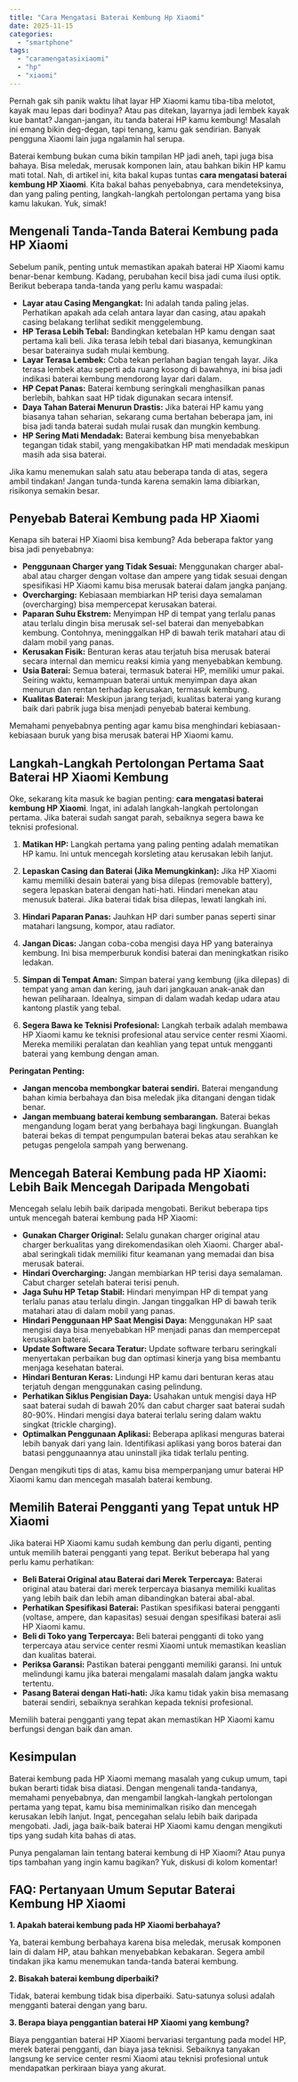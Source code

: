 ```yaml
---
title: "Cara Mengatasi Baterai Kembung Hp Xiaomi"
date: 2025-11-15
categories: 
  - "smartphone"
tags: 
  - "caramengatasixiaomi"
  - "hp"
  - "xiaomi"
---
```


Pernah gak sih panik waktu lihat layar HP Xiaomi kamu tiba-tiba melotot, kayak mau lepas dari bodinya? Atau pas ditekan, layarnya jadi lembek kayak kue bantat? Jangan-jangan, itu tanda baterai HP kamu kembung! Masalah ini emang bikin deg-degan, tapi tenang, kamu gak sendirian. Banyak pengguna Xiaomi lain juga ngalamin hal serupa.

Baterai kembung bukan cuma bikin tampilan HP jadi aneh, tapi juga bisa bahaya. Bisa meledak, merusak komponen lain, atau bahkan bikin HP kamu mati total. Nah, di artikel ini, kita bakal kupas tuntas **cara mengatasi baterai kembung HP Xiaomi**. Kita bakal bahas penyebabnya, cara mendeteksinya, dan yang paling penting, langkah-langkah pertolongan pertama yang bisa kamu lakukan. Yuk, simak!

## Mengenali Tanda-Tanda Baterai Kembung pada HP Xiaomi

Sebelum panik, penting untuk memastikan apakah baterai HP Xiaomi kamu benar-benar kembung. Kadang, perubahan kecil bisa jadi cuma ilusi optik. Berikut beberapa tanda-tanda yang perlu kamu waspadai:

- **Layar atau Casing Mengangkat:** Ini adalah tanda paling jelas. Perhatikan apakah ada celah antara layar dan casing, atau apakah casing belakang terlihat sedikit menggelembung.
- **HP Terasa Lebih Tebal:** Bandingkan ketebalan HP kamu dengan saat pertama kali beli. Jika terasa lebih tebal dari biasanya, kemungkinan besar baterainya sudah mulai kembung.
- **Layar Terasa Lembek:** Coba tekan perlahan bagian tengah layar. Jika terasa lembek atau seperti ada ruang kosong di bawahnya, ini bisa jadi indikasi baterai kembung mendorong layar dari dalam.
- **HP Cepat Panas:** Baterai kembung seringkali menghasilkan panas berlebih, bahkan saat HP tidak digunakan secara intensif.
- **Daya Tahan Baterai Menurun Drastis:** Jika baterai HP kamu yang biasanya tahan seharian, sekarang cuma bertahan beberapa jam, ini bisa jadi tanda baterai sudah mulai rusak dan mungkin kembung.
- **HP Sering Mati Mendadak:** Baterai kembung bisa menyebabkan tegangan tidak stabil, yang mengakibatkan HP mati mendadak meskipun masih ada sisa baterai.

Jika kamu menemukan salah satu atau beberapa tanda di atas, segera ambil tindakan! Jangan tunda-tunda karena semakin lama dibiarkan, risikonya semakin besar.

## Penyebab Baterai Kembung pada HP Xiaomi

Kenapa sih baterai HP Xiaomi bisa kembung? Ada beberapa faktor yang bisa jadi penyebabnya:

- **Penggunaan Charger yang Tidak Sesuai:** Menggunakan charger abal-abal atau charger dengan voltase dan ampere yang tidak sesuai dengan spesifikasi HP Xiaomi kamu bisa merusak baterai dalam jangka panjang.
- **Overcharging:** Kebiasaan membiarkan HP terisi daya semalaman (overcharging) bisa mempercepat kerusakan baterai.
- **Paparan Suhu Ekstrem:** Menyimpan HP di tempat yang terlalu panas atau terlalu dingin bisa merusak sel-sel baterai dan menyebabkan kembung. Contohnya, meninggalkan HP di bawah terik matahari atau di dalam mobil yang panas.
- **Kerusakan Fisik:** Benturan keras atau terjatuh bisa merusak baterai secara internal dan memicu reaksi kimia yang menyebabkan kembung.
- **Usia Baterai:** Semua baterai, termasuk baterai HP, memiliki umur pakai. Seiring waktu, kemampuan baterai untuk menyimpan daya akan menurun dan rentan terhadap kerusakan, termasuk kembung.
- **Kualitas Baterai:** Meskipun jarang terjadi, kualitas baterai yang kurang baik dari pabrik juga bisa menjadi penyebab baterai kembung.

Memahami penyebabnya penting agar kamu bisa menghindari kebiasaan-kebiasaan buruk yang bisa merusak baterai HP Xiaomi kamu.

## Langkah-Langkah Pertolongan Pertama Saat Baterai HP Xiaomi Kembung

Oke, sekarang kita masuk ke bagian penting: **cara mengatasi baterai kembung HP Xiaomi**. Ingat, ini adalah langkah-langkah pertolongan pertama. Jika baterai sudah sangat parah, sebaiknya segera bawa ke teknisi profesional.

1. **Matikan HP:** Langkah pertama yang paling penting adalah mematikan HP kamu. Ini untuk mencegah korsleting atau kerusakan lebih lanjut.
    
2. **Lepaskan Casing dan Baterai (Jika Memungkinkan):** Jika HP Xiaomi kamu memiliki desain baterai yang bisa dilepas (removable battery), segera lepaskan baterai dengan hati-hati. Hindari menekan atau menusuk baterai. Jika baterai tidak bisa dilepas, lewati langkah ini.
    
3. **Hindari Paparan Panas:** Jauhkan HP dari sumber panas seperti sinar matahari langsung, kompor, atau radiator.
    
4. **Jangan Dicas:** Jangan coba-coba mengisi daya HP yang baterainya kembung. Ini bisa memperburuk kondisi baterai dan meningkatkan risiko ledakan.
    
5. **Simpan di Tempat Aman:** Simpan baterai yang kembung (jika dilepas) di tempat yang aman dan kering, jauh dari jangkauan anak-anak dan hewan peliharaan. Idealnya, simpan di dalam wadah kedap udara atau kantong plastik yang tebal.
    
6. **Segera Bawa ke Teknisi Profesional:** Langkah terbaik adalah membawa HP Xiaomi kamu ke teknisi profesional atau service center resmi Xiaomi. Mereka memiliki peralatan dan keahlian yang tepat untuk mengganti baterai yang kembung dengan aman.
    

**Peringatan Penting:**

- **Jangan mencoba membongkar baterai sendiri.** Baterai mengandung bahan kimia berbahaya dan bisa meledak jika ditangani dengan tidak benar.
- **Jangan membuang baterai kembung sembarangan.** Baterai bekas mengandung logam berat yang berbahaya bagi lingkungan. Buanglah baterai bekas di tempat pengumpulan baterai bekas atau serahkan ke petugas pengelola sampah yang berwenang.

## Mencegah Baterai Kembung pada HP Xiaomi: Lebih Baik Mencegah Daripada Mengobati

Mencegah selalu lebih baik daripada mengobati. Berikut beberapa tips untuk mencegah baterai kembung pada HP Xiaomi:

- **Gunakan Charger Original:** Selalu gunakan charger original atau charger berkualitas yang direkomendasikan oleh Xiaomi. Charger abal-abal seringkali tidak memiliki fitur keamanan yang memadai dan bisa merusak baterai.
- **Hindari Overcharging:** Jangan membiarkan HP terisi daya semalaman. Cabut charger setelah baterai terisi penuh.
- **Jaga Suhu HP Tetap Stabil:** Hindari menyimpan HP di tempat yang terlalu panas atau terlalu dingin. Jangan tinggalkan HP di bawah terik matahari atau di dalam mobil yang panas.
- **Hindari Penggunaan HP Saat Mengisi Daya:** Menggunakan HP saat mengisi daya bisa menyebabkan HP menjadi panas dan mempercepat kerusakan baterai.
- **Update Software Secara Teratur:** Update software terbaru seringkali menyertakan perbaikan bug dan optimasi kinerja yang bisa membantu menjaga kesehatan baterai.
- **Hindari Benturan Keras:** Lindungi HP kamu dari benturan keras atau terjatuh dengan menggunakan casing pelindung.
- **Perhatikan Siklus Pengisian Daya:** Usahakan untuk mengisi daya HP saat baterai sudah di bawah 20% dan cabut charger saat baterai sudah 80-90%. Hindari mengisi daya baterai terlalu sering dalam waktu singkat (trickle charging).
- **Optimalkan Penggunaan Aplikasi:** Beberapa aplikasi menguras baterai lebih banyak dari yang lain. Identifikasi aplikasi yang boros baterai dan batasi penggunaannya atau uninstall jika tidak terlalu penting.

Dengan mengikuti tips di atas, kamu bisa memperpanjang umur baterai HP Xiaomi kamu dan mencegah masalah baterai kembung.

## Memilih Baterai Pengganti yang Tepat untuk HP Xiaomi

Jika baterai HP Xiaomi kamu sudah kembung dan perlu diganti, penting untuk memilih baterai pengganti yang tepat. Berikut beberapa hal yang perlu kamu perhatikan:

- **Beli Baterai Original atau Baterai dari Merek Terpercaya:** Baterai original atau baterai dari merek terpercaya biasanya memiliki kualitas yang lebih baik dan lebih aman dibandingkan baterai abal-abal.
- **Perhatikan Spesifikasi Baterai:** Pastikan spesifikasi baterai pengganti (voltase, ampere, dan kapasitas) sesuai dengan spesifikasi baterai asli HP Xiaomi kamu.
- **Beli di Toko yang Terpercaya:** Beli baterai pengganti di toko yang terpercaya atau service center resmi Xiaomi untuk memastikan keaslian dan kualitas baterai.
- **Periksa Garansi:** Pastikan baterai pengganti memiliki garansi. Ini untuk melindungi kamu jika baterai mengalami masalah dalam jangka waktu tertentu.
- **Pasang Baterai dengan Hati-hati:** Jika kamu tidak yakin bisa memasang baterai sendiri, sebaiknya serahkan kepada teknisi profesional.

Memilih baterai pengganti yang tepat akan memastikan HP Xiaomi kamu berfungsi dengan baik dan aman.

## Kesimpulan

Baterai kembung pada HP Xiaomi memang masalah yang cukup umum, tapi bukan berarti tidak bisa diatasi. Dengan mengenali tanda-tandanya, memahami penyebabnya, dan mengambil langkah-langkah pertolongan pertama yang tepat, kamu bisa meminimalkan risiko dan mencegah kerusakan lebih lanjut. Ingat, pencegahan selalu lebih baik daripada mengobati. Jadi, jaga baik-baik baterai HP Xiaomi kamu dengan mengikuti tips yang sudah kita bahas di atas.

Punya pengalaman lain tentang baterai kembung di HP Xiaomi? Atau punya tips tambahan yang ingin kamu bagikan? Yuk, diskusi di kolom komentar!

## FAQ: Pertanyaan Umum Seputar Baterai Kembung HP Xiaomi

**1\. Apakah baterai kembung pada HP Xiaomi berbahaya?**

Ya, baterai kembung berbahaya karena bisa meledak, merusak komponen lain di dalam HP, atau bahkan menyebabkan kebakaran. Segera ambil tindakan jika kamu menemukan tanda-tanda baterai kembung.

**2\. Bisakah baterai kembung diperbaiki?**

Tidak, baterai kembung tidak bisa diperbaiki. Satu-satunya solusi adalah mengganti baterai dengan yang baru.

**3\. Berapa biaya penggantian baterai HP Xiaomi yang kembung?**

Biaya penggantian baterai HP Xiaomi bervariasi tergantung pada model HP, merek baterai pengganti, dan biaya jasa teknisi. Sebaiknya tanyakan langsung ke service center resmi Xiaomi atau teknisi profesional untuk mendapatkan perkiraan biaya yang akurat.
